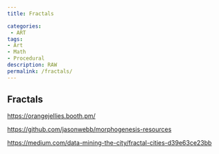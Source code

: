 ```yaml
---
title: Fractals

categories:
 - ART
tags:
- Art
- Math
- Procedural
description: RAW
permalink: /fractals/
---
```




## Fractals


https://orangejellies.booth.pm/

https://github.com/jasonwebb/morphogenesis-resources

https://medium.com/data-mining-the-city/fractal-cities-d39e63ce23bb
